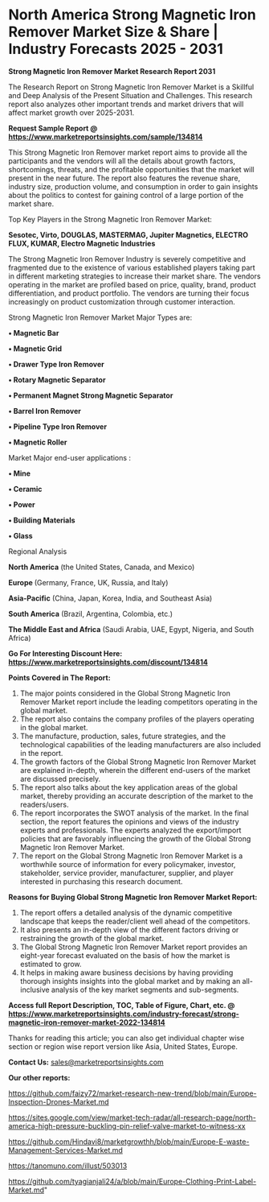  # North America Strong Magnetic Iron Remover Market Size & Share | Industry Forecasts 2025 - 2031

<strong>Strong Magnetic Iron Remover Market Research Report 2031</strong>

The Research Report on Strong Magnetic Iron Remover Market is a Skillful and Deep Analysis of the Present Situation and Challenges. This research report also analyzes other important trends and market drivers that will affect market growth over 2025-2031.

<strong>Request Sample Report @ <a href=https://www.marketreportsinsights.com/sample/134814>https://www.marketreportsinsights.com/sample/134814</a></strong>

This Strong Magnetic Iron Remover market report aims to provide all the participants and the vendors will all the details about growth factors, shortcomings, threats, and the profitable opportunities that the market will present in the near future. The report also features the revenue share, industry size, production volume, and consumption in order to gain insights about the politics to contest for gaining control of a large portion of the market share.

Top Key Players in the Strong Magnetic Iron Remover Market:

<strong>Sesotec, Virto, DOUGLAS, MASTERMAG, Jupiter Magnetics, ELECTRO FLUX, KUMAR, Electro Magnetic Industries</strong>

The Strong Magnetic Iron Remover Industry is severely competitive and fragmented due to the existence of various established players taking part in different marketing strategies to increase their market share. The vendors operating in the market are profiled based on price, quality, brand, product differentiation, and product portfolio. The vendors are turning their focus increasingly on product customization through customer interaction.

Strong Magnetic Iron Remover Market Major Types are:

<strong>• Magnetic Bar

• Magnetic Grid

• Drawer Type Iron Remover

• Rotary Magnetic Separator

• Permanent Magnet Strong Magnetic Separator

• Barrel Iron Remover

• Pipeline Type Iron Remover

• Magnetic Roller</strong>

Market Major end-user applications :

<strong>• Mine

• Ceramic

• Power

• Building Materials

• Glass</strong>

Regional Analysis

</u><strong><b>North America</b></strong> (the United States, Canada, and Mexico)

<strong><b>Europe </b></strong>(Germany, France, UK, Russia, and Italy)

<strong><b>Asia-Pacific</b></strong> (China, Japan, Korea, India, and Southeast Asia)

<strong><b>South America</b></strong> (Brazil, Argentina, Colombia, etc.)

<strong><b>The Middle East and Africa</b></strong> (Saudi Arabia, UAE, Egypt, Nigeria, and South Africa)

<strong>Go For Interesting Discount Here: <a href=https://www.marketreportsinsights.com/discount/134814>https://www.marketreportsinsights.com/discount/134814</a></strong>

<strong>Points Covered in The Report:</strong>
<ol>
  <li>The major points considered in the Global Strong Magnetic Iron Remover Market report include the leading competitors operating in the global market.</li>
  <li>The report also contains the company profiles of the players operating in the global market.</li>
  <li>The manufacture, production, sales, future strategies, and the technological capabilities of the leading manufacturers are also included in the report.</li>
  <li>The growth factors of the Global Strong Magnetic Iron Remover Market are explained in-depth, wherein the different end-users of the market are discussed precisely.</li>
  <li>The report also talks about the key application areas of the global market, thereby providing an accurate description of the market to the readers/users.</li>
  <li>The report incorporates the SWOT analysis of the market. In the final section, the report features the opinions and views of the industry experts and professionals. The experts analyzed the export/import policies that are favorably influencing the growth of the Global Strong Magnetic Iron Remover Market.</li>
  <li>The report on the Global Strong Magnetic Iron Remover Market is a worthwhile source of information for every policymaker, investor, stakeholder, service provider, manufacturer, supplier, and player interested in purchasing this research document.</li>
</ol>
<strong>Reasons for Buying Global Strong Magnetic Iron Remover Market Report:</strong>

<ol>
  <li>The report offers a detailed analysis of the dynamic competitive landscape that keeps the reader/client well ahead of the competitors.</li>
  <li>It also presents an in-depth view of the different factors driving or restraining the growth of the global market.</li>
  <li>The Global Strong Magnetic Iron Remover Market report provides an eight-year forecast evaluated on the basis of how the market is estimated to grow.</li>
  <li>It helps in making aware business decisions by having providing thorough insights insights into the global market and by making an all-inclusive analysis of the key market segments and sub-segments.</li>
</ol>
<strong>Access full Report Description, TOC, Table of Figure, Chart, etc. @ <a href=https://www.marketreportsinsights.com/industry-forecast/strong-magnetic-iron-remover-market-2022-134814>https://www.marketreportsinsights.com/industry-forecast/strong-magnetic-iron-remover-market-2022-134814</a></strong>


Thanks for reading this article; you can also get individual chapter wise section or region wise report version like Asia, United States, Europe.

<strong>Contact Us:</strong>
sales@marketreportsinsights.com

<strong>Our other reports:</strong>

<a href=https://github.com/faizy72/market-research-new-trend/blob/main/Europe-Inspection-Drones-Market.md>https://github.com/faizy72/market-research-new-trend/blob/main/Europe-Inspection-Drones-Market.md</a>

<a href=https://sites.google.com/view/market-tech-radar/all-research-page/north-america-high-pressure-buckling-pin-relief-valve-market-to-witness-xx>https://sites.google.com/view/market-tech-radar/all-research-page/north-america-high-pressure-buckling-pin-relief-valve-market-to-witness-xx</a>

<a href=https://github.com/Hindavi8/marketgrowthh/blob/main/Europe-E-waste-Management-Services-Market.md>https://github.com/Hindavi8/marketgrowthh/blob/main/Europe-E-waste-Management-Services-Market.md</a>

<a href=https://tanomuno.com/illust/503013>https://tanomuno.com/illust/503013</a>

<a href=https://github.com/tyagianjali24/a/blob/main/Europe-Clothing-Print-Label-Market.md>https://github.com/tyagianjali24/a/blob/main/Europe-Clothing-Print-Label-Market.md</a>"
